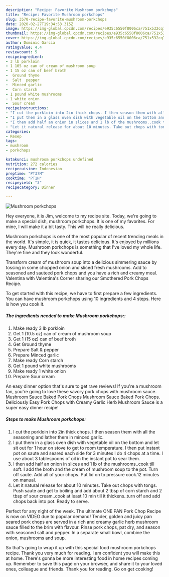 ```yaml
---
description: "Recipe: Favorite Mushroom porkchops"
title: "Recipe: Favorite Mushroom porkchops"
slug: 3570-recipe-favorite-mushroom-porkchops
date: 2020-02-27T19:34:53.315Z
image: https://img-global.cpcdn.com/recipes/e935c6550f8006ca/751x532cq70/mushroom-porkchops-recipe-main-photo.jpg
thumbnail: https://img-global.cpcdn.com/recipes/e935c6550f8006ca/751x532cq70/mushroom-porkchops-recipe-main-photo.jpg
cover: https://img-global.cpcdn.com/recipes/e935c6550f8006ca/751x532cq70/mushroom-porkchops-recipe-main-photo.jpg
author: Dominic Garcia
ratingvalue: 4.4
reviewcount: 5
recipeingredient:
- 3 lb porkloin
- 1 105 oz can of cream of mushroom soup
- 1 15 oz can of beef broth
-  Ground thyme
-  Salt  pepper
-  Minced garlic
-  Corn starch
- 1 pound white mushrooms
- 1 white onion
-  Sour cream
recipeinstructions:
- "I cut the porkloin into 2in thick chops. I then season them with all the seasoning and lather them in minced garlic."
- "I put them in a glass oven dish with vegetable oil on the bottom and let sit out for 1 hour on stove to get to room temperature. I then put instant pot on saute and seared each side for 3 minutes I do 4 chops at a time. I use about 3 tablespoons of oil in the instant pot to sear them."
- "I then add half an onion in slices and 1 lb of the mushrooms..cook till soft. I add the broth and the cream of mushroom soup to the pot. Turn off saute. Add all of your chops. Put lid on to pressure cook.12 minutes on manual."
- "Let it natural release for about 10 minutes. Take out chops with tongs. Push saute and get to boiling and add about 2 tbsp of corn starch and 2 tbsp of sour cream..cook at least 10 min till it thickens..turn off and add chops back into pot. Ready to serve."
categories:
- Resep
tags:
- mushroom
- porkchops

katakunci: mushroom porkchops undefined
nutrition: 272 calories
recipecuisine: Indonesian
preptime: "PT37M"
cooktime: "PT1H"
recipeyield: "3"
recipecategory: Dinner

---
```



![Mushroom porkchops](https://img-global.cpcdn.com/recipes/e935c6550f8006ca/751x532cq70/mushroom-porkchops-recipe-main-photo.jpg)

Hey everyone, it is Jim, welcome to my recipe site. Today, we're going to make a special dish, mushroom porkchops. It is one of my favorites. For mine, I will make it a bit tasty. This will be really delicious.

Mushroom porkchops is one of the most popular of recent trending meals in the world. It's simple, it is quick, it tastes delicious. It's enjoyed by millions every day. Mushroom porkchops is something that I've loved my whole life. They're fine and they look wonderful.

Transform cream of mushroom soup into a delicious simmering sauce by tossing in some chopped onion and sliced fresh mushrooms. Add to seasoned and sauteed pork chops and you have a rich and creamy meal. Valentina with Valentina&#39;s Corner sharing our Smothered Pork Chops Recipe.


To get started with this recipe, we have to first prepare a few ingredients. You can have mushroom porkchops using 10 ingredients and 4 steps. Here is how you cook it.

##### The ingredients needed to make Mushroom porkchops::

1. Make ready 3 lb porkloin
1. Get 1 (10.5 oz) can of cream of mushroom soup
1. Get 1 (15 oz) can of beef broth
1. Get  Ground thyme
1. Prepare  Salt &amp; pepper
1. Prepare  Minced garlic
1. Make ready  Corn starch
1. Get 1 pound white mushrooms
1. Make ready 1 white onion
1. Prepare  Sour cream


An easy dinner option that&#39;s sure to get rave reviews! If you&#39;re a mushroom fan, you&#39;re going to love these savory pork chops with mushroom sauce. Mushroom Sauce Baked Pork Chops Mushroom Sauce Baked Pork Chops. Deliciously Easy Pork Chops with Creamy Garlic Herb Mushroom Sauce is a super easy dinner recipe! 

##### Steps to make Mushroom porkchops:

1. I cut the porkloin into 2in thick chops. I then season them with all the seasoning and lather them in minced garlic.
1. I put them in a glass oven dish with vegetable oil on the bottom and let sit out for 1 hour on stove to get to room temperature. I then put instant pot on saute and seared each side for 3 minutes I do 4 chops at a time. I use about 3 tablespoons of oil in the instant pot to sear them.
1. I then add half an onion in slices and 1 lb of the mushrooms..cook till soft. I add the broth and the cream of mushroom soup to the pot. Turn off saute. Add all of your chops. Put lid on to pressure cook.12 minutes on manual.
1. Let it natural release for about 10 minutes. Take out chops with tongs. Push saute and get to boiling and add about 2 tbsp of corn starch and 2 tbsp of sour cream..cook at least 10 min till it thickens..turn off and add chops back into pot. Ready to serve.


Perfect for any night of the week. The ultimate ONE PAN Pork Chop Recipe is now on VIDEO due to popular demand! Tender, golden and juicy pan seared pork chops are served in a rich and creamy garlic herb mushroom sauce filled to the brim with flavour. Rinse pork chops, pat dry, and season with seasoned salt and pepper. In a separate small bowl, combine the onion, mushrooms and soup. 

So that's going to wrap it up with this special food mushroom porkchops recipe. Thank you very much for reading. I am confident you will make this at home. There's gonna be more interesting food in home recipes coming up. Remember to save this page on your browser, and share it to your loved ones, colleague and friends. Thank you for reading. Go on get cooking!
